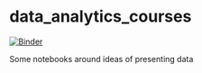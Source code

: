 # data_analytics_courses
[![Binder](https://mybinder.org/badge.svg)](https://mybinder.org/v2/gh/WesleyTheGeolien/data_analytics_courses/master)

Some notebooks around ideas of presenting data
